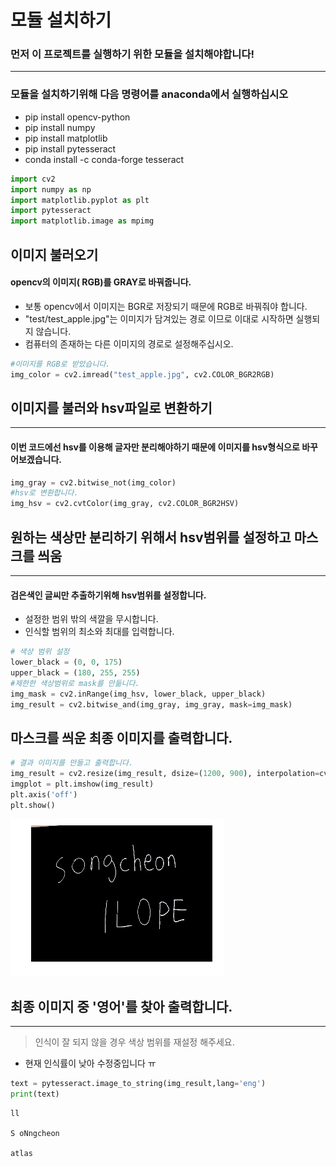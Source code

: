 # 모듈 설치하기
### 먼저 이 프로젝트를 실행하기 위한 모듈을 설치해야합니다!
___
### 모듈을 설치하기위해 다음 명령어를 anaconda에서 실행하십시오
- pip install opencv-python
- pip install numpy
- pip install matplotlib
- pip install pytesseract
- conda install -c conda-forge tesseract
```python
import cv2
import numpy as np
import matplotlib.pyplot as plt
import pytesseract
import matplotlib.image as mpimg
```
## 이미지 불러오기
#### opencv의 이미지( RGB)를 GRAY로 바꿔줍니다.
- 보통 opencv에서 이미지는 BGR로 저장되기 때문에 RGB로 바꿔줘야 합니다.
- "test/test_apple.jpg"는 이미지가 담겨있는 경로 이므로 이대로 시작하면 실행되지 않습니다.
- 컴퓨터의 존재하는 다른 이미지의 경로로 설정해주십시오.
```python
#이미지를 RGB로 받았습니다.
img_color = cv2.imread("test_apple.jpg", cv2.COLOR_BGR2RGB)
```
## 이미지를 불러와 hsv파일로 변환하기
___
#### 이번 코드에선 hsv를 이용해 글자만 분리해야하기 때문에 이미지를 hsv형식으로 바꾸어보겠습니다.
```python
img_gray = cv2.bitwise_not(img_color)
#hsv로 변환합니다.
img_hsv = cv2.cvtColor(img_gray, cv2.COLOR_BGR2HSV)
```
## 원하는 색상만 분리하기 위해서 hsv범위를 설정하고 마스크를 씌움
---
#### 검은색인 글씨만 추출하기위해 hsv범위를 설정합니다.
- 설정한 범위 밖의 색깔을 무시합니다.
- 인식할 범위의 최소와 최대를 입력합니다.
```python
# 색상 범위 설정
lower_black = (0, 0, 175)
upper_black = (180, 255, 255)
#제한한 색상범위로 mask를 만듦니다.
img_mask = cv2.inRange(img_hsv, lower_black, upper_black)
img_result = cv2.bitwise_and(img_gray, img_gray, mask=img_mask)
```
## 마스크를 씌운 최종 이미지를 출력합니다.
```python
# 결과 이미지를 만들고 출력합니다.
img_result = cv2.resize(img_result, dsize=(1200, 900), interpolation=cv2.INTER_LINEAR)
imgplot = plt.imshow(img_result)
plt.axis('off')
plt.show()
```
![png](output_9_0.png)
## 최종 이미지 중 '영어'를 찾아 출력합니다.
---
> 인식이 잘 되지 않을 경우 색상 범위를 재설정 해주세요.
- 현재 인식률이 낮아 수정중입니다 ㅠ
```python
text = pytesseract.image_to_string(img_result,lang='eng')
print(text)
```
    ll
    
    S oNngcheon
    
    atlas
    


